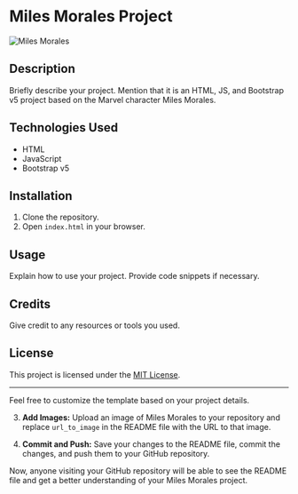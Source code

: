 # Miles Morales Project

![Miles Morales](url_to_image)

## Description

Briefly describe your project. Mention that it is an HTML, JS, and Bootstrap v5 project based on the Marvel character Miles Morales.

## Technologies Used

- HTML
- JavaScript
- Bootstrap v5

## Installation

1. Clone the repository.
2. Open `index.html` in your browser.

## Usage

Explain how to use your project. Provide code snippets if necessary.

## Credits

Give credit to any resources or tools you used.

## License

This project is licensed under the [MIT License](LICENSE).

---

Feel free to customize the template based on your project details.

3. **Add Images:**
   Upload an image of Miles Morales to your repository and replace `url_to_image` in the README file with the URL to that image.

4. **Commit and Push:**
   Save your changes to the README file, commit the changes, and push them to your GitHub repository.

Now, anyone visiting your GitHub repository will be able to see the README file and get a better understanding of your Miles Morales project.
